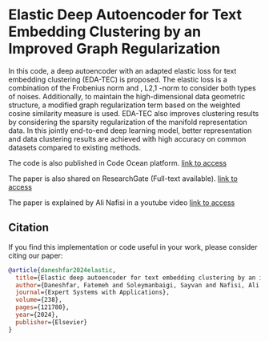 # Elastic Deep Autoencoder for Text Embedding Clustering by an Improved Graph Regularization
In this code, a deep autoencoder with an adapted elastic loss for text embedding clustering (EDA-TEC) is proposed. The elastic loss is a combination of the Frobenius norm and , L2,1 -norm to consider both types of noises. Additionally, to maintain the high-dimensional data geometric structure, a modified graph regularization term based on the weighted cosine similarity measure is used. EDA-TEC also improves clustering results by considering the sparsity regularization of the manifold representation data. In this jointly end-to-end deep learning model, better representation and data clustering results are achieved with high accuracy on common datasets compared to existing methods.

The code is also published in Code Ocean platform. [link to access](https://codeocean.com/capsule/3ed804c0-d040-4f03-b047-52e83b8eed0c/)

The paper is also shared on ResearchGate (Full-text available). [link to access](https://www.researchgate.net/publication/374150988_Elastic_Deep_Autoencoder_for_Text_Embedding_Clustering_by_an_Improved_Graph_Regularization)

The paper is explained by Ali Nafisi in a youtube video [link to access](https://www.youtube.com/watch?v=Xa8IXJ3GtUI)

## Citation

If you find this implementation or code useful in your work, please consider citing our paper:

```bibtex
@article{daneshfar2024elastic,
  title={Elastic deep autoencoder for text embedding clustering by an improved graph regularization},
  author={Daneshfar, Fatemeh and Soleymanbaigi, Sayvan and Nafisi, Ali and Yamini, Pedram},
  journal={Expert Systems with Applications},
  volume={238},
  pages={121780},
  year={2024},
  publisher={Elsevier}
}
```
